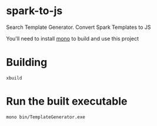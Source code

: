 # spark-to-js
Search Template Generator. Convert Spark Templates to JS

You'll need to install [mono](http://www.mono-project.com/docs/about-mono/supported-platforms/osx/) to build and use this project

# Building

```
xbuild
```

# Run the built executable

```
mono bin/TemplateGenerator.exe 
```
